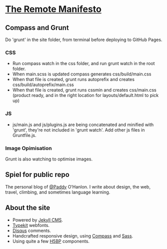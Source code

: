 # [The Remote Manifesto](http://remotemanifesto.com)

## Compass and Grunt

Do 'grunt' in the site folder, from terminal before deploying to GitHub Pages.

### CSS

* Run compass watch in the css folder, and run grunt watch in the root folder.
* When main.scss is updated compass generates css/build/main.css
* When that file is created, grunt runs autoprefix and creates css/build/autoprefix/main.css
* When that file is created, grunt runs cssmin and creates css/main.css (product ready, and in the right location for layouts/default.html to pick up)

### JS

* js/main.js and js/plugins.js are being concatenated and minified with 'grunt', they're not included in 'grunt watch'. Add other js files in Gruntfile.js.

### Image Opimisation

Grunt is also watching to optimise images.

## Spiel for public repo

The personal blog of [@Paddy](https://twitter.com/Paddy "Follow me on Twitter") O’Hanlon. I write about design, the web, travel, climbing, and sometimes language learning.

## About the site

* Powered by [Jekyll CMS](http://jekyllrb.com/).
* [Typekit](https://typekit.com/) webfonts.
* [Disqus](https://disqus.com/) comments.
* Handcrafted responsive design, using [Compass](http://compass-style.org/) and [Sass](http://sass-lang.com/).
* Using quite a few [H5BP](http://html5boilerplate.com/) components.
